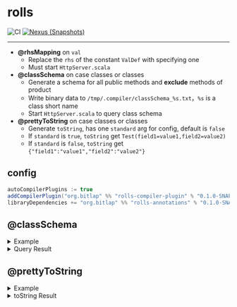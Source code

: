# rolls

![CI][Badge-CI] [![Nexus (Snapshots)][Badge-Snapshots]][Link-Snapshots]

[Badge-CI]: https://github.com/bitlap/rolls/actions/workflows/ScalaCI.yml/badge.svg
[Badge-Snapshots]: https://img.shields.io/nexus/s/org.bitlap/rolls-compiler-plugin_3?server=https%3A%2F%2Fs01.oss.sonatype.org
[Link-Snapshots]: https://s01.oss.sonatype.org/content/repositories/snapshots/org/bitlap/rolls-compiler-plugin_3

----

- **@rhsMapping** on `val`
  - Replace the `rhs` of the constant `ValDef` with specifying one
  - Must start `HttpServer.scala`
- **@classSchema** on case classes or classes
  - Generate a schema for all public methods and **exclude** methods of product
  - Write binary data to `/tmp/.compiler/classSchema_%s.txt`，`%s` is a class short name
  - Start `HttpServer.scala` to query class schema
- **@prettyToString** on case classes or classes
  - Generate `toString`, has one `standard` arg for config, default is `false`
  - If `standard` is `true`,  `toString` get `Test(field1=value1,field2=value2)`
  - If `standard` is `false`,  `toString` get `{"field1":"value1","field2":"value2"}`

## config
``` sbt
autoCompilerPlugins := true
addCompilerPlugin("org.bitlap" %% "rolls-compiler-plugin" % "0.1.0-SNAPSHOT")
libraryDependencies += "org.bitlap" %% "rolls-annotations" % "0.1.0-SNAPSHOT"
```

## @classSchema

<details>
<summary>Example</summary>

``` scala
// query result: curl http://localhost:18000/rolls-schema?className=SimpleClassTest
final case class SimpleClassTest @classSchema() () {
  def testMethod(
    listField: List[SubSubSubAuthPermissionPO],
    stringField: String,
    longOptField: Option[SubSubSubAuthPermissionPO],
    NestedObjectField: SubSubSubAuthPermissionPO,
    eitherField: Either[String, SubSubSubAuthPermissionPO]
  ): SubSubSubAuthPermissionPO = ???
}
final case class SubSubSubAuthPermissionPO(list: List[String])
```

</details>
 

<details>
<summary>Query Result</summary>

``` json
{
  "className":"SimpleClassTest",
  "methods":[
    {
      "methodName":"testMethod",
      "params":[
        {
          "typeName":"List",
          "fieldName":"listField",
          "genericType":[
            {
              "typeName":"SubSubSubAuthPermissionPO",
              "fields":[
                {
                  "typeName":"List",
                  "fieldName":"list",
                  "genericType":[
                    {
                      "typeName":"String"
                    }
                  ]
                }
              ]
            }
          ]
        },
        {
          "typeName":"String",
          "fieldName":"stringField"
        },
        {
          "typeName":"Option",
          "fieldName":"optField",
          "genericType":[
            {
              "typeName":"SubSubSubAuthPermissionPO",
              "fields":[
                {
                  "typeName":"List",
                  "fieldName":"list",
                  "genericType":[
                    {
                      "typeName":"String"
                    }
                  ]
                }
              ]
            }
          ]
        },
        {
          "typeName":"SubSubSubAuthPermissionPO",
          "fields":[
            {
              "typeName":"List",
              "fieldName":"list",
              "genericType":[
                {
                  "typeName":"String"
                }
              ]
            }
          ],
          "fieldName":"NestedObjectField"
        },
        {
          "typeName":"Either",
          "fieldName":"eitherField",
          "genericType":[
            {
              "typeName":"String"
            },
            {
              "typeName":"SubSubSubAuthPermissionPO",
              "fields":[
                {
                  "typeName":"List",
                  "fieldName":"list",
                  "genericType":[
                    {
                      "typeName":"String"
                    }
                  ]
                }
              ]
            }
          ]
        }
      ],
      "resultType":{
        "typeName":"SubSubSubAuthPermissionPO",
        "fields":[
          {
            "typeName":"List",
            "fieldName":"list",
            "genericType":[
              {
                "typeName":"String"
              }
            ]
          }
        ]
      }
    }
  ]
}
```

</details>


## @prettyToString

<details>
<summary>Example</summary>

``` scala
  @prettyToString
  final case class TestCaseClass1(
    id: String,
    tenantId: Map[String, String],
    private val resourceActions: List[String],
    deleted: Int = 99,
    updateTime: Instant = Instant.now(),
    subPermissions: List[String]
  )
  @prettyToString(true)
  final class TestClass1(
    id: String,
    val tenantId: Map[String, String],
    private val resourceActions: List[String],
    deleted: Int = 99,
    updateTime: Instant = Instant.now(),
    subPermissions: List[String]
  )
```

</details>

<details>
<summary>toString Result</summary>


```
  {"id":"iddd","tenantId":{},"deleted":98,"updateTime":1680085179.395021000,"subPermissions":[]}
  TestClass1(tenantId=Map())
```

</details>
